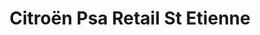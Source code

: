 ---
title: "Citroën Psa Retail St Etienne"
url: /saint-etienne/citroen-psa-retail-st-etienne/
shop: réparation de voitures
---